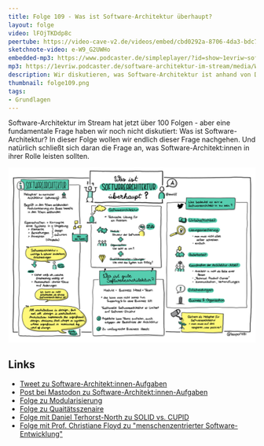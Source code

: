 ```yaml
---
title: Folge 109 - Was ist Software-Architektur überhaupt?
layout: folge
video: lFOjTKDdp8c
peertube: https://video-cave-v2.de/videos/embed/cbd0292a-8706-4da3-bdc7-24cd443edc50
sketchnote-video: e-W9_G2UWHo
embedded-mp3: https://www.podcaster.de/simpleplayer/?id=show~1evriw~software-architektur-im-stream~pod-4948e59294e64abd72ae820f93&v=1644669795
mp3: https://1evriw.podcaster.de/software-architektur-im-stream/media/WasIstSoftwareArchitekturUeberhaupt.mp3
description: Wir diskutieren, was Software-Architektur ist anhand von Definitionen und Tweets.
thumbnail: folge109.png
tags:
- Grundlagen
---
```


Software-Architektur im Stream hat jetzt über 100 Folgen - aber eine
fundamentale Frage haben wir noch nicht diskutiert: Was ist
Software-Architektur? In dieser Folge wollen wir endlich dieser Frage
nachgehen. Und natürlich schließt sich daran die Frage an, was
Software-Architekt:innen in ihrer Rolle leisten sollten.

![Sketchnotes](/sketchnotes/folge109.jfif)

## Links

* [Tweet zu
  Software-Architekt:innen-Aufgaben](https://twitter.com/ewolff/status/1486989661390184449)
* [Post bei Mastodon zu
  Software-Architekt:innen-Aufgaben](https://mastodon.social/web/@ewolff/107699308717662780)
* [Folge zu
  Modularisierung](https://software-architektur.tv/2020/11/20/folge026.html)
* [Folge zu Quaitätsszenaire](https://software-architektur.tv/2021/07/16/folge67.html)
* [Folge mit Daniel Terhorst-North zu SOLID
  vs. CUPID](https://software-architektur.tv/2022/01/27/episode100.html)
* [Folge mit Prof. Christiane Floyd zu "menschenzentrierter
  Software-Entwicklung"](https://software-architektur.tv/2021/07/09/folge66.html)
